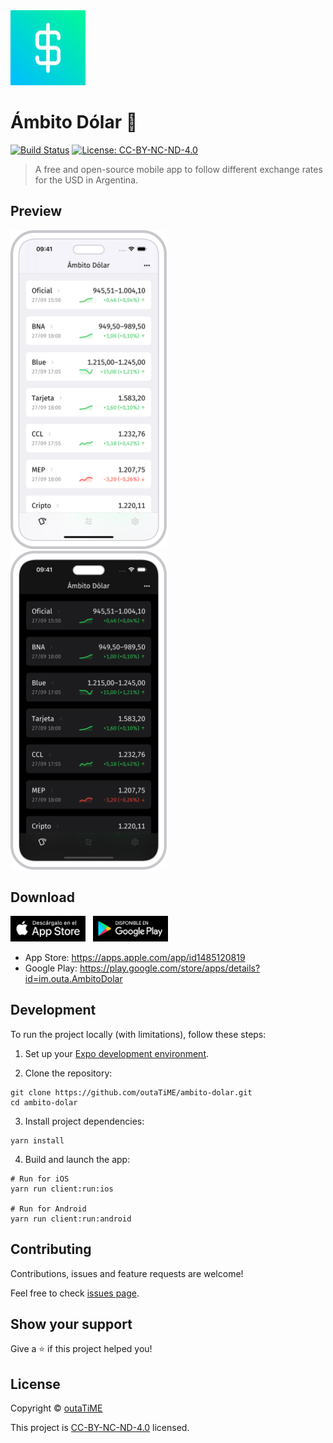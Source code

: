 <img width="120" src="packages/client/assets/icon.png">

# Ámbito Dólar 💸

[![Build Status](https://img.shields.io/github/actions/workflow/status/outaTiME/ambito-dolar/main.yml?branch=master)](https://github.com/outaTiME/ambito-dolar/actions/workflows/main.yml)
[![License: CC-BY-NC-ND-4.0](https://img.shields.io/badge/license-CC--BY--NC--ND--4.0-yellow)](https://creativecommons.org/licenses/by-nc-nd/4.0)

> A free and open-source mobile app to follow different exchange rates for the USD in Argentina.


## Preview

<p>
  <img width="250" src="packages/website/static/images/iphone.png">
  &nbsp;
  <img width="250" src="packages/website/static/images/iphone-dark.png">
</p>

## Download

<p>
  <a href="https://apps.apple.com/app/id1485120819"><img width="120" src="packages/website/static/images/app-store.png"></a>
  &nbsp;
  <a href="https://play.google.com/store/apps/details?id=im.outa.AmbitoDolar"><img width="120" src="packages/website/static/images/play-store.png"></a>
</p>

- App Store: https://apps.apple.com/app/id1485120819
- Google Play: https://play.google.com/store/apps/details?id=im.outa.AmbitoDolar

## Development

To run the project locally (with limitations), follow these steps:

1. Set up your [Expo development environment](https://docs.expo.dev/guides/local-app-development/).

2. Clone the repository:

```shell
git clone https://github.com/outaTiME/ambito-dolar.git
cd ambito-dolar
```

3. Install project dependencies:

```shell
yarn install
```

4. Build and launch the app:

```shell
# Run for iOS
yarn run client:run:ios

# Run for Android
yarn run client:run:android
```

## Contributing

Contributions, issues and feature requests are welcome!

Feel free to check [issues page](https://github.com/outaTiME/ambito-dolar/issues).

## Show your support

Give a ⭐️ if this project helped you!

## License

Copyright © [outaTiME](https://outa.im)

This project is [CC-BY-NC-ND-4.0](https://creativecommons.org/licenses/by-nc-nd/4.0) licensed.
